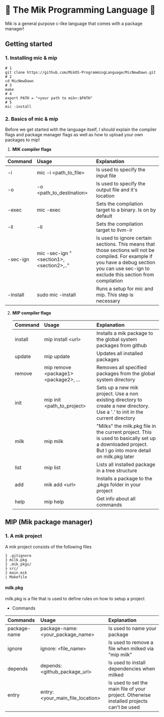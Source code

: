 # **🤖 The Mik Programming Language 🤖**

Mik is a general purpose c-like language that comes with a package manager!

## **Getting started**

### **1. Installing mic & mip**

    # 1
    git clone https://github.com/MikOS-ProgrammingLanguage/MicNewDawn.git
    # 2
    cd MicNewDawn
    # 3
    make
    # 4
    export PATH = "<your path to mik>:$PATH"
    # 5
    mic -install

### **2. Basics of mic & mip**

Before we get started with the language itself, I should explain the compiler flags and package manager flags as well as how to upload your own packages to mip!

1. **MIK compiler flags**

| Command | Usage | Explanation|
|:--------|:-----|:-----------|
|    -i   |mic -i <path_to_file> |  Is used to specify the input file|
|-o|-o <path_to_destination>|Is used to specify the output file and it's location|
|-exec|mic -exec|Sets the compilation target to a binary. Is on by default|
|-ll|-ll|Sets the compilation target to llvm-ir|
|-sec-ign|mic -sec-ign "\<section1>,\<section2>,.."|Is used to ignore certain sections. This means that those sections will not be compiled. For example if you have a debug section you can use sec-ign to exclude this section from compilation|
|-install|sudo mic -install|Runs a setup for mic and mip. This step is necessary|

2. **MIP compiler flags**

   | Command | Usage | Explanation |
   |:--------|:------|:------------|
   |install|mip install \<url>|Installs a mik package to the global system packages from github|
   |update|mip update|Updates all installed packages|
   |remove|mip remove \<package1> \<package2>, ...|Removes all specified packages from the global system directory|
   |init|mip init \<path_to_project>|Sets up a new mik project. Use a non existing directory to create a new directory. Use a '.' to init in the current directory|
   |milk|mip milk|"Milks" the milk.pkg file in the current project. This is used to basically set up a downloaded project. But I go into more detail on milk.pkg later|
   |list|mip list|Lists all installed package in a tree structure|
   |add|mik add \<url>|Installs a package to the .pkgs folder in your project|
   |help|mip help|Get info about all commands|

## **MIP (Mik package manager)**

### **1. A mik project**

A mik project consists of the following files

    ├ .gitignore
    ├ milk.pkg
    ├ .mik_pkgs/
    ├ src/
    ├ main.mik
    ⌊ Makefile

#### **milk.pkg**

milk.pkg is a file that is used to define rules on how to setup a project

- Commands

|Commands|Usage|Explanation|
|:--------|:-------|:------|
|package-name|package-name: \<your_package_name>|Is used to name your package|
|ignore|ignore: \<file_name>|Is used to remove a file when milked via "mip milk"|
|depends|depends: \<github_package_url>|Is used to install dependencies when milked|
|entry|entry: \<your_main_file_location>|Is used to set the main file of your project. Otherwise installed projects can't be used|
